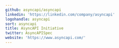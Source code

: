 ```yaml
---
github: asyncapi/asyncapi
linkedin: 'https://linkedin.com/company/asyncapi'
logohandle: asyncapi
sort: asyncapi
title: AsyncAPI Initiative
twitter: AsyncAPISpec
website: 'https://www.asyncapi.com/'
---
```

